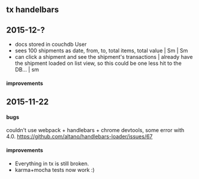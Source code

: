 ## tx handelbars

## 2015-12-?
* docs stored in couchdb
User
* sees 100 shipments as date, from, to, total items, total value | Sm | Sm
* can click a shipment and see the shipment's transactions | already have the shipment loaded on list view, so this could be one less hit to the DB... | sm

#### improvements


## 2015-11-22

#### bugs
couldn't use webpack + handlebars + chrome devtools, some error with 4.0. https://github.com/altano/handlebars-loader/issues/67

#### improvements
* Everything in tx is still broken.
* karma+mocha tests now work :)